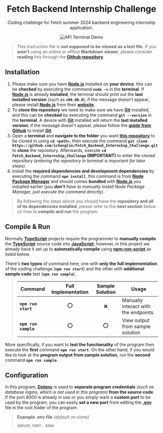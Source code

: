 <div align="center">
	<h1>Fetch Backend Internship Challenge</h1>
	<p>Coding challenge for Fetch summer 2024 backend engineering internship application.</p>
	<img src="https://github.com/ichenglin/Fetch_Backend_Internship_Challenge/assets/41904540/256888b2-6b28-4b8e-9852-13e9dc377b96" alt="API Terminal Demo">
</div>

> This instruction file is **not supposed to be viewed as a text file**. If you **aren't** using an online or offline **Markdown viewer**,
> please consider **reading** this through the **[Github repository](https://github.com/ichenglin/Fetch_Backend_Internship_Challenge/tree/main)**.

## Installation

1. Please make sure you have **[Node.js](https://nodejs.org/en/download)** installed on **your device**, this can be **checked** by executing the command **`node -v`** in the **terminal**.
   If **[Node.js](https://nodejs.org/en/download)** is already **installed**, the terminal should print out the **last installed version** (such as **`v00.00.0`**); if the message doesn't appear,
   please install **[Node.js](https://nodejs.org/en/download)** from their **[website](https://nodejs.org/en/download)**.
2. To **clone the repository** we need to make sure we have **[Git](https://github.com/git-guides/install-git)** installed, and this can be **checked** by executing the command **`git --version`** in the **terminal**.
   A device with **[Git](https://github.com/git-guides/install-git)** installed will return the **last installed version**; if the message doesn't appear, please follow the
   **[guide from Github](https://github.com/git-guides/install-git)** to install **[Git](https://github.com/git-guides/install-git)**.
3. Open a **terminal** and **navigate to the folder** you want **[this repository](https://github.com/ichenglin/Fetch_Backend_Internship_Challenge)** to be cloned in using **`cd <path>`**, then execute the command
   **`git clone https://github.com/ichenglin/Fetch_Backend_Internship_Challenge.git`** to **clone** the repository. Afterwards, execute **`cd Fetch_Backend_Internship_Challenge` (IMPORTANT)** to enter the cloned repository
   *(entering the repository in terminal is important for later steps)*.
5. Install the **required dependencies and development dependencies** by executing the command **`npm install`**, this command is from **[Node Package Manager](https://github.com/npm/cli)** and should comes
   **bundled** with **[Node.js](https://nodejs.org/en/download)** you installed earlier *(you **don't** have to manually install Node Package Manager, just execute the command directly)*.

> By following the steps above you should have the **repository and all of its dependencies installed**, please refer to the **next section** below on how to **compile and run** the program.

## Compile & Run

Normally **[TypeScript](https://www.typescriptlang.org/)** projects require the programmer to **manually compile** the **[TypeScript](https://www.typescriptlang.org/)** source code into 
**[JavaScript](https://developer.mozilla.org/en-US/docs/Web/JavaScript)**; however, in this project we already have it set up to **automatically compile** using 
**[npm-run-script](https://docs.npmjs.com/cli/v10/commands/npm-run-script)** as listed below.

There's **two types** of command here, one with **only the full implementation** of the coding challenge (**`npm run start`**) and the other with **additional sample code** test (**`npm run sample`**).

> | Command                 | Full Implementation | Sample Solution | Usage                                |
> | ----------------------- | :-----------------: | :-------------: | ------------------------------------ |
> | **`npm run start`**     | ⭕                  | ❌             | Manually interact with the endpoints |
> | **`npm run sample`**    | ⭕                  | ⭕             | View output from sample solution     |

More specifically, if you want to **test the functionality** of the program then execute the **first** command **`npm run start`**. On the other hand, if you would like to look at the **program output from sample solution**,
run the **second** command **`npm run sample`**.

## Configuration

In this program, **[Dotenv](https://www.npmjs.com/package/dotenv)** is used to **seperate program credentials** *(such as database logins, which is not used in this program)* **from the source code**. If the port 8000 is already
in use or you simply want a **custom port** to be used by the program, you can easily **set a new port** from editing the **[.env](https://github.com/ichenglin/Fetch_Backend_Internship_Challenge/blob/main/.env)** file in the root folder of the program.

> **Example .env file** *(default on clone)*
> ```env
> SERVER_PORT: 8000
> ```